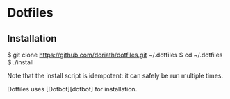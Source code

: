 # Dotfiles

## Installation

$ git clone https://github.com/doriath/dotfiles.git ~/.dotfiles
$ cd ~/.dotfiles
$ ./install

Note that the install script is idempotent: it can safely be run multiple
times.

Dotfiles uses [Dotbot][dotbot] for installation.
